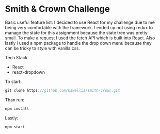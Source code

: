 # Smith & Crown Challenge

Basic useful feature list:
I decided to use React for my challenge due to me being very comfortable with the framework.
I ended up not using redux to manage the state for this assignment because the state tree
was pretty small. To make a request I used the fetch API which is built into React. Also
lastly I used a npm package to handle the drop down menu because they can be tricky to style
with vanilla css. 

Tech Stack

 * React
 * react-dropdown

To start:

```javascript
git clone https://github.com/kawallis/smith-crown.git
```

Than run: 

```javascript
npm install
```
Lastly: 

```javascript
npm start
```
